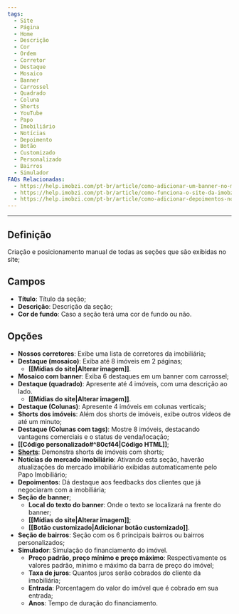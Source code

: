 ```yaml
---
tags:
  - Site
  - Página
  - Home
  - Descrição
  - Cor
  - Ordem
  - Corretor
  - Destaque
  - Mosaico
  - Banner
  - Carrossel
  - Quadrado
  - Coluna
  - Shorts
  - YouTube
  - Papo
  - Imobiliário
  - Notícias
  - Depoimento
  - Botão
  - Customizado
  - Personalizado
  - Bairros
  - Simulador
FAQs Relacionadas:
  - https://help.imobzi.com/pt-br/article/como-adicionar-um-banner-no-meu-site-1pfrdmu/
  - https://help.imobzi.com/pt-br/article/como-funciona-o-site-da-imobzi-j55id3/#3-secoes
  - https://help.imobzi.com/pt-br/article/como-adicionar-depoimentos-no-site-16i3a9j/
---
```

---
## Definição

Criação e posicionamento manual de todas as seções que são exibidas no site;
## Campos

- **Título**: Título da seção;
- **Descrição**: Descrição da seção;
- **Cor de fundo**: Caso a seção terá uma cor de fundo ou não.

## Opções

- **Nossos corretores**: Exibe uma lista de corretores da imobiliária;
- **Destaque (mosaico)**: Exiba até 8 imóveis em 2 páginas;
	- **[[Mídias do site|Alterar imagem]]**.
- **Mosaico com banner**: Exiba 6 destaques em um banner com carrossel;
- **Destaque (quadrado)**: Apresente até 4 imóveis, com uma descrição ao lado.
	- **[[Mídias do site|Alterar imagem]]**.
- **Destaque (Colunas)**: Apresente 4 imóveis em colunas verticais;
- **Shorts dos imóveis**: Além dos shorts de imóveis, exibe outros vídeos de até um minuto;
- **Destaque (Colunas com tags)**: Mostre 8 imóveis, destacando vantagens comerciais e o status de venda/locação;
- **[[Código personalizado#^80cf44|Código HTML]]**;
- **[Shorts](https://help.imobzi.com/pt-br/article/como-adicionar-shorts-do-youtube-no-meu-site-y9umte/)**: Demonstra shorts de imóveis com shorts;
- **Notícias do mercado imobiliário**: Ativando esta seção, haverão atualizações do mercado imobiliário exibidas automaticamente pelo Papo Imobiliário;
- **Depoimentos**: Dá destaque aos feedbacks dos clientes que já negociaram com a imobiliária;
- **Seção de banner**;
	- **Local do texto do banner**: Onde o texto se localizará na frente do banner;
	- **[[Mídias do site|Alterar imagem]]**;
	- **[[Botão customizado|Adicionar botão customizado]]**.
- **Seção de bairros**: Seção com os 6 principais bairros ou bairros personalizados;
- **Simulador**: Simulação do financiamento do imóvel.
	- **Preço padrão, preço mínimo e preço máximo**: Respectivamente os valores padrão, mínimo e máximo da barra de preço do imóvel;
	- **Taxa de juros**: Quantos juros serão cobrados do cliente da imobiliária;
	- **Entrada**: Porcentagem do valor do imóvel que é cobrado em sua entrada;
	- **Anos**: Tempo de duração do financiamento.